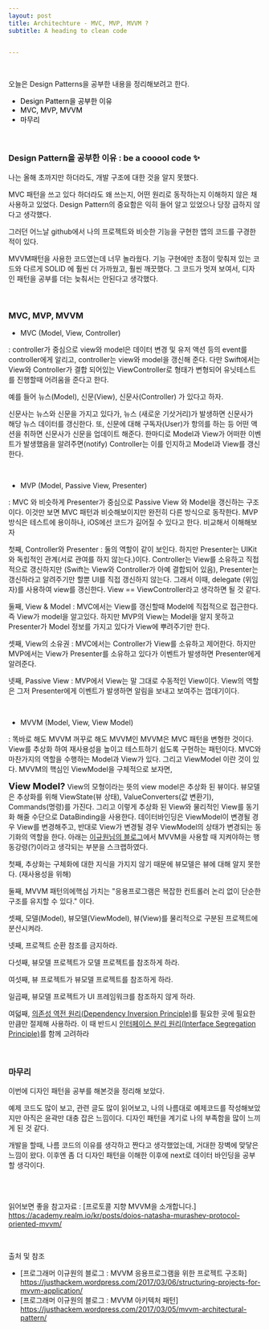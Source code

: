 ```yaml
---
layout: post
title: Architechture - MVC, MVP, MVVM ?
subtitle: A heading to clean code


---
```


<br>

오늘은 Design Patterns을 공부한 내용을 정리해보려고 한다.

- <a herf="#1" style="color:black;">Design Pattern을 공부한 이유</a>
- <a herf="#2" style="color:black;">MVC, MVP, MVVM</a>
- <a herf="#3" style="color:black;">마무리</a>

<br>

<h3 id="1">Design Pattern을 공부한 이유  : be a cooool code ✨ </h3>

나는 올해 초까지만 하더라도, 개발 구조에 대한 것을 알지 못했다.

MVC 패턴을 쓰고 있다 하더라도 왜 쓰는지, 어떤 원리로 동작하는지 이해하지 않은 채 사용하고 있었다. Design Pattern의 중요함은 익히 들어 알고 있었으나 당장 급하지 않다고 생각했다.

그러던 어느날 github에서 나의 프로젝트와 비슷한 기능을 구현한 앱의 코드를 구경한 적이 있다. 

MVVM패턴을 사용한 코드였는데 너무 놀라웠다. 기능 구현에만 초점이 맞춰져 있는 코드와 다르게 SOLID 에 훨씬 더 가까웠고, 훨씬 깨끗했다. 그 코드가 멋져 보여서, 디자인 패턴을 공부를 더는 늦춰서는 안된다고 생각했다.

<br>

<h3 id="2">MVC, MVP, MVVM</h3>

- MVC (Model, View, Controller)

 : controller가 중심으로 view와 model은 데이터 변경 및 유저 액션 등의 event를 controller에게 알리고, controller는 view와 model을 갱신해 준다. 다만 Swift에서는 View와 Controller가 결합 되어있는 ViewController로 형태가 변형되어 유닛테스트를 진행할때 어려움을 준다고 한다. 

예를 들어 뉴스(Model), 신문(View), 신문사(Controller) 가 있다고 하자.

신문사는 뉴스와 신문을 가지고 있다가, 뉴스 (새로운 기삿거리)가 발생하면 신문사가 해당 뉴스 데이터를 갱신한다. 또,  신문에 대해 구독자(User)가 항의를 하는 등 어떤 액션을 취하면 신문사가 신문을 업데이트 해준다. 한마디로 Model과 View가 어떠한 이벤트가 발생했음을 알려주면(notify) Controller는 이를 인지하고 Model과 View를 갱신한다.

<br>

- MVP (Model, Passive View, Presenter)

 : MVC 와 비슷하게 Presenter가 중심으로 Passive View 와 Model을 갱신하는 구조이다. 이것만 보면 MVC 패턴과 비슷해보이지만 완전히 다른 방식으로 동작한다. MVP방식은 테스트에 용이하나, iOS에선 코드가 길어질 수 있다고 한다. 비교해서 이해해보자

첫째, Controller와 Presenter : 둘의 역할이 같이 보인다. 하지만 Presenter는 UIKit와 독립적인 관계(서로 관여를 하지 않는다.)이다. Controller는 View를 소유하고 직접적으로 갱신하지만 (Swift는 View와 Controller가 아예 결합되어 있음), Presenter는 갱신하라고 알려주기만 할뿐 UI를 직접 갱신하지 않는다. 그래서 이때, delegate (위임자)를 사용하여 view를 갱신한다. View == ViewController라고 생각하면 될 것 같다.

둘째, View & Model : MVC에서는 View를 갱신할때 Model에 직접적으로 접근한다. 즉 View가 model을 알고있다. 하지만 MVP의 View는 Model을 알지 못하고 Presenter가 Model 정보를 가지고 있다가 View에 뿌려주기만 한다.

셋째, View의 소유권 : MVC에서는 Controller가 View를 소유하고 제어한다. 하지만 MVP에서는 View가 Presenter를 소유하고 있다가 이벤트가 발생하면 Presenter에게 알려준다.

넷째, Passive View : MVP에서 View는 말 그대로 수동적인 View이다. View의 역할은 그저 Presenter에게 이벤트가 발생하면 알림을 보내고 보여주는 껍데기이다. 

<br>

- MVVM (Model, View, View Model)

 : 똑바로 해도 MVVM 꺼꾸로 해도 MVVM인 MVVM은 MVC 패턴을 변형한 것이다. View를 추상화 하여 재사용성을 높이고 테스트하기 쉽도록 구현하는 패턴이다. MVC와 마찬가지의 역할을 수행하는 Model과 View가 있다. 그리고 ViewModel 이란 것이 있다. MVVM의 핵심인 ViewModel을 구체적으로 보자면,

<b style="font-size: 13.5pt">View Model?</b>   View의 모형이라는 뜻의 view model은 추상화 된 뷰이다. 뷰모델은 추상화를 위해 ViewState(뷰 상태), ValueConverters(값 변환기), Commands(명령)를 가진다. 그리고 이렇게 추상화 된 View와 물리적인 View를 동기화 해줄 수단으로 DataBinding을 사용한다. 데이터바인딩은 ViewModel이 변경될 경우 View를 변경해주고, 반대로 View가 변경될 경우 ViewModel의 상태가 변경되는 동기화의 역할을 한다.  아래는 <a href="https://justhackem.wordpress.com/2017/03/05/mvvm-architectural-pattern/">이규원님의 블로그</a>에서 MVVM을 사용할 때 지켜야하는 행동강령(?)이라고 생각되는 부분을 스크랩하였다.

첫째, 추상화는 구체화에 대한 지식을 가지지 않기 때문에 뷰모델은 뷰에 대해 알지 못한다. (재사용성을 위해)

둘째,  MVVM 패턴의에핵심 가치는 "응용프로그램은 복잡한 컨트롤러 논리 없이 단순한 구조를 유지할 수 있다." 이다.

셋째, 모델(Model), 뷰모델(ViewModel), 뷰(View)를 물리적으로 구분된 프로젝트에 분산시켜라.

넷째, 프로젝트 순환 참조를 금지하라.

다섯째, 뷰모델 프로젝트가 모델 프로젝트를 참조하게 하라.

여섯째, 뷰 프로젝트가 뷰모델 프로젝트를 참조하게 하라.

일곱째, 뷰모델 프로젝트가 UI 프레임워크를 참조하지 않게 하라.

여덟째, [의존성 역전 원리(Dependency Inversion Principle)](https://justhackem.wordpress.com/2016/05/13/dependency-inversion-terms/#dip)를 필요한 곳에 필요한 만큼만 절제해 사용하라. 이 때 반드시 [인터페이스 분리 원리(Interface Segregation Principle)](https://en.wikipedia.org/wiki/Interface_segregation_principle)를 함께 고려하라

<br>

<h3>마무리</h3>

이번에 디자인 패턴을 공부를 해본것을 정리해 보았다.

예제 코드도 많이 보고, 관련 글도 많이 읽어보고, 나의 나름대로 예제코드를 작성해보았지만 아직은 윤곽만 대충 잡은 느낌이다. 디자인 패턴을 계기로 나의 부족함을 많이 느끼게 된 것 같다. 

개발을 할때, 나름 코드의 이유를 생각하고 짠다고 생각했었는데, 거대한 장벽에 맞닿은 느낌이 왔다. 이후엔 좀 더 디자인 패턴을 이해한 이후에 next로 데이터 바인딩을 공부할 생각이다. 

<br><br>

읽어보면 좋을 참고자료 : [프로토콜 지향 MVVM을 소개합니다.] https://academy.realm.io/kr/posts/doios-natasha-murashev-protocol-oriented-mvvm/

<br>

출처 및 참조

- [프로그래머 이규원의 블로그 : MVVM 응용프로그램을 위한 프로젝트 구조화] https://justhackem.wordpress.com/2017/03/06/structuring-projects-for-mvvm-application/
- [프로그래머 이규원의 블로그 : MVVM 아키텍처 패턴] https://justhackem.wordpress.com/2017/03/05/mvvm-architectural-pattern/

<br>